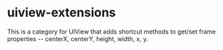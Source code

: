 uiview-extensions
=================

This is a category for UIView that adds shortcut methods to get/set frame properties -- centerX, centerY, height, width, x, y.



